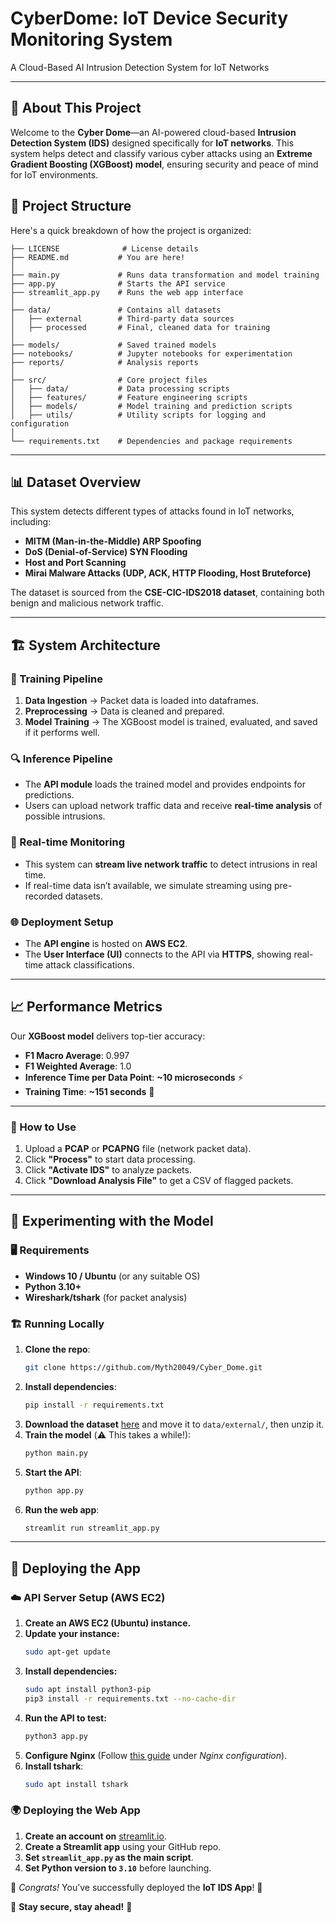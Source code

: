 # CyberDome: IoT Device Security Monitoring System
A Cloud-Based AI Intrusion Detection System for IoT Networks

---

## 🚀 About This Project

Welcome to the **Cyber Dome**—an AI-powered cloud-based **Intrusion Detection System (IDS)** designed specifically for **IoT networks**. This system helps detect and classify various cyber attacks using an **Extreme Gradient Boosting (XGBoost) model**, ensuring security and peace of mind for IoT environments.

## 📂 Project Structure
Here's a quick breakdown of how the project is organized:

```
├── LICENSE              # License details
├── README.md           # You are here!
│
├── main.py             # Runs data transformation and model training
├── app.py              # Starts the API service
├── streamlit_app.py    # Runs the web app interface
│
├── data/               # Contains all datasets
│   ├── external        # Third-party data sources
│   ├── processed       # Final, cleaned data for training
│
├── models/             # Saved trained models
├── notebooks/          # Jupyter notebooks for experimentation
├── reports/            # Analysis reports
│
├── src/                # Core project files
│   ├── data/           # Data processing scripts
│   ├── features/       # Feature engineering scripts
│   ├── models/         # Model training and prediction scripts
│   ├── utils/          # Utility scripts for logging and configuration
│
└── requirements.txt    # Dependencies and package requirements
```

---

## 📊 Dataset Overview
This system detects different types of attacks found in IoT networks, including:

- **MITM (Man-in-the-Middle) ARP Spoofing**
- **DoS (Denial-of-Service) SYN Flooding**
- **Host and Port Scanning**
- **Mirai Malware Attacks (UDP, ACK, HTTP Flooding, Host Bruteforce)**

The dataset is sourced from the **CSE-CIC-IDS2018 dataset**, containing both benign and malicious network traffic.

---

## 🏗 System Architecture

### 🔧 Training Pipeline
1. **Data Ingestion** → Packet data is loaded into dataframes.
2. **Preprocessing** → Data is cleaned and prepared.
3. **Model Training** → The XGBoost model is trained, evaluated, and saved if it performs well.

### 🔍 Inference Pipeline
- The **API module** loads the trained model and provides endpoints for predictions.
- Users can upload network traffic data and receive **real-time analysis** of possible intrusions.

### 📡 Real-time Monitoring
- This system can **stream live network traffic** to detect intrusions in real time.
- If real-time data isn’t available, we simulate streaming using pre-recorded datasets.

### 🌐 Deployment Setup
- The **API engine** is hosted on **AWS EC2**.
- The **User Interface (UI)** connects to the API via **HTTPS**, showing real-time attack classifications.

---

## 📈 Performance Metrics
Our **XGBoost model** delivers top-tier accuracy:

- **F1 Macro Average**: 0.997
- **F1 Weighted Average**: 1.0
- **Inference Time per Data Point**: **~10 microseconds** ⚡
- **Training Time**: **~151 seconds** 🚀

---

### 🚀 How to Use
1. Upload a **PCAP** or **PCAPNG** file (network packet data).
2. Click **"Process"** to start data processing.
3. Click **"Activate IDS"** to analyze packets.
4. Click **"Download Analysis File"** to get a CSV of flagged packets.

---

## 🔬 Experimenting with the Model
### 🖥 Requirements
- **Windows 10 / Ubuntu** (or any suitable OS)
- **Python 3.10+**
- **Wireshark/tshark** (for packet analysis)

### 🏗 Running Locally
1. **Clone the repo**:
   ```bash
   git clone https://github.com/Myth20049/Cyber_Dome.git
   ```
2. **Install dependencies**:
   ```bash
   pip install -r requirements.txt
   ```
3. **Download the dataset** [here](https://ieee-dataport.org/open-access/iot-network-intrusion-dataset) and move it to `data/external/`, then unzip it.
4. **Train the model** (⚠️ This takes a while!):
   ```bash
   python main.py
   ```
5. **Start the API**:
   ```bash
   python app.py
   ```
6. **Run the web app**:
   ```bash
   streamlit run streamlit_app.py
   ```

---

## 🚀 Deploying the App
### ☁️ API Server Setup (AWS EC2)
1. **Create an AWS EC2 (Ubuntu) instance.**
2. **Update your instance:**
   ```bash
   sudo apt-get update
   ```
3. **Install dependencies:**
   ```bash
   sudo apt install python3-pip
   pip3 install -r requirements.txt --no-cache-dir
   ```
4. **Run the API to test:**
   ```bash
   python3 app.py
   ```
5. **Configure Nginx** (Follow [this guide](https://lcalcagni.medium.com/deploy-your-fastapi-to-aws-ec2-using-nginx-aa8aa0d85ec7) under *Nginx configuration*).
6. **Install tshark**:
   ```bash
   sudo apt install tshark
   ```

### 🌍 Deploying the Web App
1. **Create an account on** [streamlit.io](https://streamlit.io).
2. **Create a Streamlit app** using your GitHub repo.
3. **Set `streamlit_app.py` as the main script**.
4. **Set Python version to `3.10`** before launching.

🎉 *Congrats!* You’ve successfully deployed the **IoT IDS App**! 🚀

🚀 **Stay secure, stay ahead!** 🔐


 
